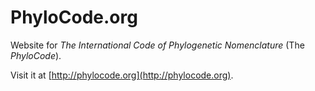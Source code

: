 PhyloCode.org
=============

Website for *The International Code of Phylogenetic Nomenclature* (The *PhyloCode*).

Visit it at [http://phylocode.org](http://phylocode.org).
